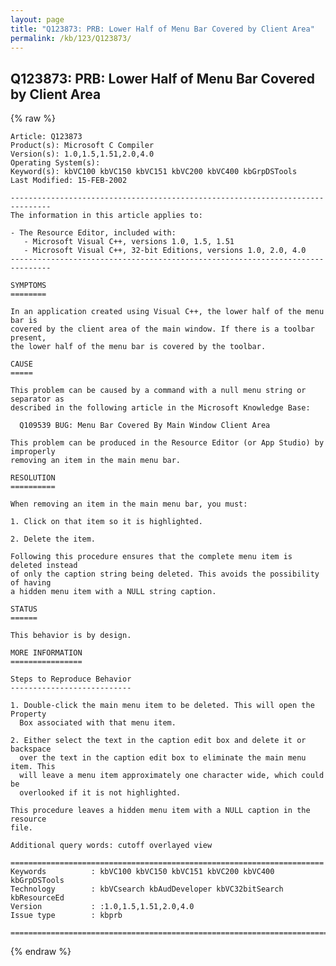 ```yaml
---
layout: page
title: "Q123873: PRB: Lower Half of Menu Bar Covered by Client Area"
permalink: /kb/123/Q123873/
---
```


## Q123873: PRB: Lower Half of Menu Bar Covered by Client Area

{% raw %}

	Article: Q123873
	Product(s): Microsoft C Compiler
	Version(s): 1.0,1.5,1.51,2.0,4.0
	Operating System(s): 
	Keyword(s): kbVC100 kbVC150 kbVC151 kbVC200 kbVC400 kbGrpDSTools
	Last Modified: 15-FEB-2002
	
	-------------------------------------------------------------------------------
	The information in this article applies to:
	
	- The Resource Editor, included with:
	   - Microsoft Visual C++, versions 1.0, 1.5, 1.51 
	   - Microsoft Visual C++, 32-bit Editions, versions 1.0, 2.0, 4.0 
	-------------------------------------------------------------------------------
	
	SYMPTOMS
	========
	
	In an application created using Visual C++, the lower half of the menu bar is
	covered by the client area of the main window. If there is a toolbar present,
	the lower half of the menu bar is covered by the toolbar.
	
	CAUSE
	=====
	
	This problem can be caused by a command with a null menu string or separator as
	described in the following article in the Microsoft Knowledge Base:
	
	  Q109539 BUG: Menu Bar Covered By Main Window Client Area
	
	This problem can be produced in the Resource Editor (or App Studio) by improperly
	removing an item in the main menu bar.
	
	RESOLUTION
	==========
	
	When removing an item in the main menu bar, you must:
	
	1. Click on that item so it is highlighted.
	
	2. Delete the item.
	
	Following this procedure ensures that the complete menu item is deleted instead
	of only the caption string being deleted. This avoids the possibility of having
	a hidden menu item with a NULL string caption.
	
	STATUS
	======
	
	This behavior is by design.
	
	MORE INFORMATION
	================
	
	Steps to Reproduce Behavior
	---------------------------
	
	1. Double-click the main menu item to be deleted. This will open the Property
	  Box associated with that menu item.
	
	2. Either select the text in the caption edit box and delete it or backspace
	  over the text in the caption edit box to eliminate the main menu item. This
	  will leave a menu item approximately one character wide, which could be
	  overlooked if it is not highlighted.
	
	This procedure leaves a hidden menu item with a NULL caption in the resource
	file.
	
	Additional query words: cutoff overlayed view
	
	======================================================================
	Keywords          : kbVC100 kbVC150 kbVC151 kbVC200 kbVC400 kbGrpDSTools 
	Technology        : kbVCsearch kbAudDeveloper kbVC32bitSearch kbResourceEd
	Version           : :1.0,1.5,1.51,2.0,4.0
	Issue type        : kbprb
	
	=============================================================================
	

{% endraw %}
